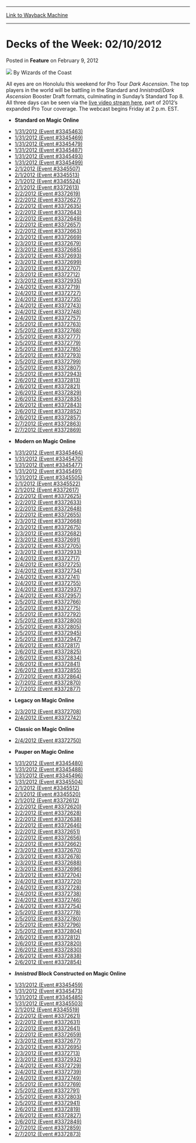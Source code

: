 
---
[Link to Wayback Machine](https://web.archive.org/web/20220925073948/https://magic.wizards.com/en/articles/archive/feature/decks-week-02102012-2012-02-09)

[_metadata_:wayback_url]:- "https://magic.wizards.com/en/articles/archive/feature/decks-week-02102012-2012-02-09"
[_metadata_:wayback_raw_url]:- "https://web.archive.org/web/20220925073948id_/https://magic.wizards.com/en/articles/archive/feature/decks-week-02102012-2012-02-09"
[_metadata_:wayback_capture_timestamp]:- "2022-09-25 07:39:48+00:00"
[_metadata_:description]:- "All eyes are on Honolulu this weekend for Pro Tour Dark Ascension. The top players in the world will be battling in the Standard and Innistrad/Dark Ascension Booster Draft formats, culminating in Sunday’s Standard Top 8. All three days can be seen via the live video stream here, part of 2012’s expanded Pro Tour coverage. The webcast begins Friday at 2 p.m."
[_metadata_:generator]:- "Drupal 7 (http://drupal.org)"
[_metadata_:publish_date]:- "2012-02-09"
---


Decks of the Week: 02/10/2012
=============================



 Posted in **Feature**
 on February 9, 2012 






![](https://media.magic.wizards.com/styles/auth_small/public/images/person/wizards_author.jpg)
By Wizards of the Coast











All eyes are on Honolulu this weekend for Pro Tour *Dark Ascension*. The top players in the world will be battling in the Standard and *Innistrad*/*Dark Ascension* Booster Draft formats, culminating in Sunday’s Standard Top 8. All three days can be seen via the [live video stream here](http://archive.wizards.com/Magic/Magazine/Events.aspx?x=mtgevent/webcast/home), part of 2012’s expanded Pro Tour coverage. The webcast begins Friday at 2 p.m. EST.

* **Standard on Magic Online**
+ [1/31/2012 (Event #3345463)](http://archive.wizards.com/Magic/Digital/MagicOnlineTourn.aspx?x=mtg/digital/magiconline/tourn/3345463)
+ [1/31/2012 (Event #3345469)](http://archive.wizards.com/Magic/Digital/MagicOnlineTourn.aspx?x=mtg/digital/magiconline/tourn/3345469)
+ [1/31/2012 (Event #3345479)](http://archive.wizards.com/Magic/Digital/MagicOnlineTourn.aspx?x=mtg/digital/magiconline/tourn/3345479)
+ [1/31/2012 (Event #3345487)](http://archive.wizards.com/Magic/Digital/MagicOnlineTourn.aspx?x=mtg/digital/magiconline/tourn/3345487)
+ [1/31/2012 (Event #3345493)](http://archive.wizards.com/Magic/Digital/MagicOnlineTourn.aspx?x=mtg/digital/magiconline/tourn/3345493)
+ [1/31/2012 (Event #3345499)](http://archive.wizards.com/Magic/Digital/MagicOnlineTourn.aspx?x=mtg/digital/magiconline/tourn/3345499)
+ [2/1/2012 (Event #3345507)](http://archive.wizards.com/Magic/Digital/MagicOnlineTourn.aspx?x=mtg/digital/magiconline/tourn/3345507)
+ [2/1/2012 (Event #3345513)](http://archive.wizards.com/Magic/Digital/MagicOnlineTourn.aspx?x=mtg/digital/magiconline/tourn/3345513)
+ [2/1/2012 (Event #3345524)](http://archive.wizards.com/Magic/Digital/MagicOnlineTourn.aspx?x=mtg/digital/magiconline/tourn/3345524)
+ [2/1/2012 (Event #3372613)](http://archive.wizards.com/Magic/Digital/MagicOnlineTourn.aspx?x=mtg/digital/magiconline/tourn/3372613)
+ [2/2/2012 (Event #3372619)](http://archive.wizards.com/Magic/Digital/MagicOnlineTourn.aspx?x=mtg/digital/magiconline/tourn/3372619)
+ [2/2/2012 (Event #3372627)](http://archive.wizards.com/Magic/Digital/MagicOnlineTourn.aspx?x=mtg/digital/magiconline/tourn/3372627)
+ [2/2/2012 (Event #3372635)](http://archive.wizards.com/Magic/Digital/MagicOnlineTourn.aspx?x=mtg/digital/magiconline/tourn/3372635)
+ [2/2/2012 (Event #3372643)](http://archive.wizards.com/Magic/Digital/MagicOnlineTourn.aspx?x=mtg/digital/magiconline/tourn/3372643)
+ [2/2/2012 (Event #3372649)](http://archive.wizards.com/Magic/Digital/MagicOnlineTourn.aspx?x=mtg/digital/magiconline/tourn/3372649)
+ [2/2/2012 (Event #3372657)](http://archive.wizards.com/Magic/Digital/MagicOnlineTourn.aspx?x=mtg/digital/magiconline/tourn/3372657)
+ [2/2/2012 (Event #3372663)](http://archive.wizards.com/Magic/Digital/MagicOnlineTourn.aspx?x=mtg/digital/magiconline/tourn/3372663)
+ [2/3/2012 (Event #3372669)](http://archive.wizards.com/Magic/Digital/MagicOnlineTourn.aspx?x=mtg/digital/magiconline/tourn/3372669)
+ [2/3/2012 (Event #3372679)](http://archive.wizards.com/Magic/Digital/MagicOnlineTourn.aspx?x=mtg/digital/magiconline/tourn/3372679)
+ [2/3/2012 (Event #3372685)](http://archive.wizards.com/Magic/Digital/MagicOnlineTourn.aspx?x=mtg/digital/magiconline/tourn/3372685)
+ [2/3/2012 (Event #3372693)](http://archive.wizards.com/Magic/Digital/MagicOnlineTourn.aspx?x=mtg/digital/magiconline/tourn/3372693)
+ [2/3/2012 (Event #3372699)](http://archive.wizards.com/Magic/Digital/MagicOnlineTourn.aspx?x=mtg/digital/magiconline/tourn/3372699)
+ [2/3/2012 (Event #3372707)](http://archive.wizards.com/Magic/Digital/MagicOnlineTourn.aspx?x=mtg/digital/magiconline/tourn/3372707)
+ [2/3/2012 (Event #3372712)](http://archive.wizards.com/Magic/Digital/MagicOnlineTourn.aspx?x=mtg/digital/magiconline/tourn/3372712)
+ [2/3/2012 (Event #3372935)](http://archive.wizards.com/Magic/Digital/MagicOnlineTourn.aspx?x=mtg/digital/magiconline/tourn/3372935)
+ [2/4/2012 (Event #3372719)](http://archive.wizards.com/Magic/Digital/MagicOnlineTourn.aspx?x=mtg/digital/magiconline/tourn/3372719)
+ [2/4/2012 (Event #3372727)](http://archive.wizards.com/Magic/Digital/MagicOnlineTourn.aspx?x=mtg/digital/magiconline/tourn/3372727)
+ [2/4/2012 (Event #3372735)](http://archive.wizards.com/Magic/Digital/MagicOnlineTourn.aspx?x=mtg/digital/magiconline/tourn/3372735)
+ [2/4/2012 (Event #3372743)](http://archive.wizards.com/Magic/Digital/MagicOnlineTourn.aspx?x=mtg/digital/magiconline/tourn/3372743)
+ [2/4/2012 (Event #3372748)](http://archive.wizards.com/Magic/Digital/MagicOnlineTourn.aspx?x=mtg/digital/magiconline/tourn/3372748)
+ [2/4/2012 (Event #3372757)](http://archive.wizards.com/Magic/Digital/MagicOnlineTourn.aspx?x=mtg/digital/magiconline/tourn/3372757)
+ [2/5/2012 (Event #3372763)](http://archive.wizards.com/Magic/Digital/MagicOnlineTourn.aspx?x=mtg/digital/magiconline/tourn/3372763)
+ [2/5/2012 (Event #3372768)](http://archive.wizards.com/Magic/Digital/MagicOnlineTourn.aspx?x=mtg/digital/magiconline/tourn/3372768)
+ [2/5/2012 (Event #3372777)](http://archive.wizards.com/Magic/Digital/MagicOnlineTourn.aspx?x=mtg/digital/magiconline/tourn/3372777)
+ [2/5/2012 (Event #3372779)](http://archive.wizards.com/Magic/Digital/MagicOnlineTourn.aspx?x=mtg/digital/magiconline/tourn/3372779)
+ [2/5/2012 (Event #3372785)](http://archive.wizards.com/Magic/Digital/MagicOnlineTourn.aspx?x=mtg/digital/magiconline/tourn/3372785)
+ [2/5/2012 (Event #3372793)](http://archive.wizards.com/Magic/Digital/MagicOnlineTourn.aspx?x=mtg/digital/magiconline/tourn/3372793)
+ [2/5/2012 (Event #3372799)](http://archive.wizards.com/Magic/Digital/MagicOnlineTourn.aspx?x=mtg/digital/magiconline/tourn/3372799)
+ [2/5/2012 (Event #3372807)](http://archive.wizards.com/Magic/Digital/MagicOnlineTourn.aspx?x=mtg/digital/magiconline/tourn/3372807)
+ [2/5/2012 (Event #3372943)](http://archive.wizards.com/Magic/Digital/MagicOnlineTourn.aspx?x=mtg/digital/magiconline/tourn/3372943)
+ [2/6/2012 (Event #3372813)](http://archive.wizards.com/Magic/Digital/MagicOnlineTourn.aspx?x=mtg/digital/magiconline/tourn/3372813)
+ [2/6/2012 (Event #3372821)](http://archive.wizards.com/Magic/Digital/MagicOnlineTourn.aspx?x=mtg/digital/magiconline/tourn/3372821)
+ [2/6/2012 (Event #3372829)](http://archive.wizards.com/Magic/Digital/MagicOnlineTourn.aspx?x=mtg/digital/magiconline/tourn/3372829)
+ [2/6/2012 (Event #3372835)](http://archive.wizards.com/Magic/Digital/MagicOnlineTourn.aspx?x=mtg/digital/magiconline/tourn/3372835)
+ [2/6/2012 (Event #3372843)](http://archive.wizards.com/Magic/Digital/MagicOnlineTourn.aspx?x=mtg/digital/magiconline/tourn/3372843)
+ [2/6/2012 (Event #3372852)](http://archive.wizards.com/Magic/Digital/MagicOnlineTourn.aspx?x=mtg/digital/magiconline/tourn/3372852)
+ [2/6/2012 (Event #3372857)](http://archive.wizards.com/Magic/Digital/MagicOnlineTourn.aspx?x=mtg/digital/magiconline/tourn/3372857)
+ [2/7/2012 (Event #3372863)](http://archive.wizards.com/Magic/Digital/MagicOnlineTourn.aspx?x=mtg/digital/magiconline/tourn/3372863)
+ [2/7/2012 (Event #3372869)](http://archive.wizards.com/Magic/Digital/MagicOnlineTourn.aspx?x=mtg/digital/magiconline/tourn/3372869)
* **Modern on Magic Online**
+ [1/31/2012 (Event #3345464)](http://archive.wizards.com/Magic/Digital/MagicOnlineTourn.aspx?x=mtg/digital/magiconline/tourn/3345464)
+ [1/31/2012 (Event #3345470)](http://archive.wizards.com/Magic/Digital/MagicOnlineTourn.aspx?x=mtg/digital/magiconline/tourn/3345470)
+ [1/31/2012 (Event #3345477)](http://archive.wizards.com/Magic/Digital/MagicOnlineTourn.aspx?x=mtg/digital/magiconline/tourn/3345477)
+ [1/31/2012 (Event #3345491)](http://archive.wizards.com/Magic/Digital/MagicOnlineTourn.aspx?x=mtg/digital/magiconline/tourn/3345491)
+ [1/31/2012 (Event #3345505)](http://archive.wizards.com/Magic/Digital/MagicOnlineTourn.aspx?x=mtg/digital/magiconline/tourn/3345505)
+ [2/1/2012 (Event #3345522)](http://archive.wizards.com/Magic/Digital/MagicOnlineTourn.aspx?x=mtg/digital/magiconline/tourn/3345522)
+ [2/1/2012 (Event #3372617)](http://archive.wizards.com/Magic/Digital/MagicOnlineTourn.aspx?x=mtg/digital/magiconline/tourn/3372617)
+ [2/2/2012 (Event #3372625)](http://archive.wizards.com/Magic/Digital/MagicOnlineTourn.aspx?x=mtg/digital/magiconline/tourn/3372625)
+ [2/2/2012 (Event #3372633)](http://archive.wizards.com/Magic/Digital/MagicOnlineTourn.aspx?x=mtg/digital/magiconline/tourn/3372633)
+ [2/2/2012 (Event #3372648)](http://archive.wizards.com/Magic/Digital/MagicOnlineTourn.aspx?x=mtg/digital/magiconline/tourn/3372648)
+ [2/2/2012 (Event #3372655)](http://archive.wizards.com/Magic/Digital/MagicOnlineTourn.aspx?x=mtg/digital/magiconline/tourn/3372655)
+ [2/3/2012 (Event #3372668)](http://archive.wizards.com/Magic/Digital/MagicOnlineTourn.aspx?x=mtg/digital/magiconline/tourn/3372668)
+ [2/3/2012 (Event #3372675)](http://archive.wizards.com/Magic/Digital/MagicOnlineTourn.aspx?x=mtg/digital/magiconline/tourn/3372675)
+ [2/3/2012 (Event #3372682)](http://archive.wizards.com/Magic/Digital/MagicOnlineTourn.aspx?x=mtg/digital/magiconline/tourn/3372682)
+ [2/3/2012 (Event #3372691)](http://archive.wizards.com/Magic/Digital/MagicOnlineTourn.aspx?x=mtg/digital/magiconline/tourn/3372691)
+ [2/3/2012 (Event #3372705)](http://archive.wizards.com/Magic/Digital/MagicOnlineTourn.aspx?x=mtg/digital/magiconline/tourn/3372705)
+ [2/3/2012 (Event #3372933)](http://archive.wizards.com/Magic/Digital/MagicOnlineTourn.aspx?x=mtg/digital/magiconline/tourn/3372933)
+ [2/4/2012 (Event #3372717)](http://archive.wizards.com/Magic/Digital/MagicOnlineTourn.aspx?x=mtg/digital/magiconline/tourn/3372717)
+ [2/4/2012 (Event #3372725)](http://archive.wizards.com/Magic/Digital/MagicOnlineTourn.aspx?x=mtg/digital/magiconline/tourn/3372725)
+ [2/4/2012 (Event #3372734)](http://archive.wizards.com/Magic/Digital/MagicOnlineTourn.aspx?x=mtg/digital/magiconline/tourn/3372734)
+ [2/4/2012 (Event #3372741)](http://archive.wizards.com/Magic/Digital/MagicOnlineTourn.aspx?x=mtg/digital/magiconline/tourn/3372741)
+ [2/4/2012 (Event #3372755)](http://archive.wizards.com/Magic/Digital/MagicOnlineTourn.aspx?x=mtg/digital/magiconline/tourn/3372755)
+ [2/4/2012 (Event #3372937)](http://archive.wizards.com/Magic/Digital/MagicOnlineTourn.aspx?x=mtg/digital/magiconline/tourn/3372937)
+ [2/4/2012 (Event #3372957)](http://archive.wizards.com/Magic/Digital/MagicOnlineTourn.aspx?x=mtg/digital/magiconline/tourn/3372957)
+ [2/5/2012 (Event #3372766)](http://archive.wizards.com/Magic/Digital/MagicOnlineTourn.aspx?x=mtg/digital/magiconline/tourn/3372766)
+ [2/5/2012 (Event #3372775)](http://archive.wizards.com/Magic/Digital/MagicOnlineTourn.aspx?x=mtg/digital/magiconline/tourn/3372775)
+ [2/5/2012 (Event #3372792)](http://archive.wizards.com/Magic/Digital/MagicOnlineTourn.aspx?x=mtg/digital/magiconline/tourn/3372792)
+ [2/5/2012 (Event #3372800)](http://archive.wizards.com/Magic/Digital/MagicOnlineTourn.aspx?x=mtg/digital/magiconline/tourn/3372800)
+ [2/5/2012 (Event #3372805)](http://archive.wizards.com/Magic/Digital/MagicOnlineTourn.aspx?x=mtg/digital/magiconline/tourn/3372805)
+ [2/5/2012 (Event #3372945)](http://archive.wizards.com/Magic/Digital/MagicOnlineTourn.aspx?x=mtg/digital/magiconline/tourn/3372945)
+ [2/5/2012 (Event #3372947)](http://archive.wizards.com/Magic/Digital/MagicOnlineTourn.aspx?x=mtg/digital/magiconline/tourn/3372947)
+ [2/6/2012 (Event #3372817)](http://archive.wizards.com/Magic/Digital/MagicOnlineTourn.aspx?x=mtg/digital/magiconline/tourn/3372817)
+ [2/6/2012 (Event #3372825)](http://archive.wizards.com/Magic/Digital/MagicOnlineTourn.aspx?x=mtg/digital/magiconline/tourn/3372825)
+ [2/6/2012 (Event #3372834)](http://archive.wizards.com/Magic/Digital/MagicOnlineTourn.aspx?x=mtg/digital/magiconline/tourn/3372834)
+ [2/6/2012 (Event #3372841)](http://archive.wizards.com/Magic/Digital/MagicOnlineTourn.aspx?x=mtg/digital/magiconline/tourn/3372841)
+ [2/6/2012 (Event #3372855)](http://archive.wizards.com/Magic/Digital/MagicOnlineTourn.aspx?x=mtg/digital/magiconline/tourn/3372855)
+ [2/7/2012 (Event #3372864)](http://archive.wizards.com/Magic/Digital/MagicOnlineTourn.aspx?x=mtg/digital/magiconline/tourn/3372864)
+ [2/7/2012 (Event #3372870)](http://archive.wizards.com/Magic/Digital/MagicOnlineTourn.aspx?x=mtg/digital/magiconline/tourn/3372870)
+ [2/7/2012 (Event #3372877)](http://archive.wizards.com/Magic/Digital/MagicOnlineTourn.aspx?x=mtg/digital/magiconline/tourn/3372877)
* **Legacy on Magic Online**
+ [2/3/2012 (Event #3372708)](http://archive.wizards.com/Magic/Digital/MagicOnlineTourn.aspx?x=mtg/digital/magiconline/tourn/3372708)
+ [2/4/2012 (Event #3372742)](http://archive.wizards.com/Magic/Digital/MagicOnlineTourn.aspx?x=mtg/digital/magiconline/tourn/3372742)
* **Classic on Magic Online**
+ [2/4/2012 (Event #3372750)](http://archive.wizards.com/Magic/Digital/MagicOnlineTourn.aspx?x=mtg/digital/magiconline/tourn/3372750)
* **Pauper on Magic Online**
+ [1/31/2012 (Event #3345480)](http://archive.wizards.com/Magic/Digital/MagicOnlineTourn.aspx?x=mtg/digital/magiconline/tourn/3345480)
+ [1/31/2012 (Event #3345488)](http://archive.wizards.com/Magic/Digital/MagicOnlineTourn.aspx?x=mtg/digital/magiconline/tourn/3345488)
+ [1/31/2012 (Event #3345496)](http://archive.wizards.com/Magic/Digital/MagicOnlineTourn.aspx?x=mtg/digital/magiconline/tourn/3345496)
+ [1/31/2012 (Event #3345504)](http://archive.wizards.com/Magic/Digital/MagicOnlineTourn.aspx?x=mtg/digital/magiconline/tourn/3345504)
+ [2/1/2012 (Event #3345512)](http://archive.wizards.com/Magic/Digital/MagicOnlineTourn.aspx?x=mtg/digital/magiconline/tourn/3345512)
+ [2/1/2012 (Event #3345520)](http://archive.wizards.com/Magic/Digital/MagicOnlineTourn.aspx?x=mtg/digital/magiconline/tourn/3345520)
+ [2/1/2012 (Event #3372612)](http://archive.wizards.com/Magic/Digital/MagicOnlineTourn.aspx?x=mtg/digital/magiconline/tourn/3372612)
+ [2/2/2012 (Event #3372620)](http://archive.wizards.com/Magic/Digital/MagicOnlineTourn.aspx?x=mtg/digital/magiconline/tourn/3372620)
+ [2/2/2012 (Event #3372628)](http://archive.wizards.com/Magic/Digital/MagicOnlineTourn.aspx?x=mtg/digital/magiconline/tourn/3372628)
+ [2/2/2012 (Event #3372638)](http://archive.wizards.com/Magic/Digital/MagicOnlineTourn.aspx?x=mtg/digital/magiconline/tourn/3372638)
+ [2/2/2012 (Event #3372646)](http://archive.wizards.com/Magic/Digital/MagicOnlineTourn.aspx?x=mtg/digital/magiconline/tourn/3372646)
+ [2/2/2012 (Event #3372651)](http://archive.wizards.com/Magic/Digital/MagicOnlineTourn.aspx?x=mtg/digital/magiconline/tourn/3372651)
+ [2/2/2012 (Event #3372656)](http://archive.wizards.com/Magic/Digital/MagicOnlineTourn.aspx?x=mtg/digital/magiconline/tourn/3372656)
+ [2/2/2012 (Event #3372662)](http://archive.wizards.com/Magic/Digital/MagicOnlineTourn.aspx?x=mtg/digital/magiconline/tourn/3372662)
+ [2/3/2012 (Event #3372670)](http://archive.wizards.com/Magic/Digital/MagicOnlineTourn.aspx?x=mtg/digital/magiconline/tourn/3372670)
+ [2/3/2012 (Event #3372678)](http://archive.wizards.com/Magic/Digital/MagicOnlineTourn.aspx?x=mtg/digital/magiconline/tourn/3372678)
+ [2/3/2012 (Event #3372688)](http://archive.wizards.com/Magic/Digital/MagicOnlineTourn.aspx?x=mtg/digital/magiconline/tourn/3372688)
+ [2/3/2012 (Event #3372696)](http://archive.wizards.com/Magic/Digital/MagicOnlineTourn.aspx?x=mtg/digital/magiconline/tourn/3372696)
+ [2/3/2012 (Event #3372704)](http://archive.wizards.com/Magic/Digital/MagicOnlineTourn.aspx?x=mtg/digital/magiconline/tourn/3372704)
+ [2/4/2012 (Event #3372720)](http://archive.wizards.com/Magic/Digital/MagicOnlineTourn.aspx?x=mtg/digital/magiconline/tourn/3372720)
+ [2/4/2012 (Event #3372728)](http://archive.wizards.com/Magic/Digital/MagicOnlineTourn.aspx?x=mtg/digital/magiconline/tourn/3372728)
+ [2/4/2012 (Event #3372738)](http://archive.wizards.com/Magic/Digital/MagicOnlineTourn.aspx?x=mtg/digital/magiconline/tourn/3372738)
+ [2/4/2012 (Event #3372746)](http://archive.wizards.com/Magic/Digital/MagicOnlineTourn.aspx?x=mtg/digital/magiconline/tourn/3372746)
+ [2/4/2012 (Event #3372754)](http://archive.wizards.com/Magic/Digital/MagicOnlineTourn.aspx?x=mtg/digital/magiconline/tourn/3372754)
+ [2/5/2012 (Event #3372778)](http://archive.wizards.com/Magic/Digital/MagicOnlineTourn.aspx?x=mtg/digital/magiconline/tourn/3372778)
+ [2/5/2012 (Event #3372780)](http://archive.wizards.com/Magic/Digital/MagicOnlineTourn.aspx?x=mtg/digital/magiconline/tourn/3372780)
+ [2/5/2012 (Event #3372796)](http://archive.wizards.com/Magic/Digital/MagicOnlineTourn.aspx?x=mtg/digital/magiconline/tourn/3372796)
+ [2/5/2012 (Event #3372804)](http://archive.wizards.com/Magic/Digital/MagicOnlineTourn.aspx?x=mtg/digital/magiconline/tourn/3372804)
+ [2/6/2012 (Event #3372812)](http://archive.wizards.com/Magic/Digital/MagicOnlineTourn.aspx?x=mtg/digital/magiconline/tourn/3372812)
+ [2/6/2012 (Event #3372820)](http://archive.wizards.com/Magic/Digital/MagicOnlineTourn.aspx?x=mtg/digital/magiconline/tourn/3372820)
+ [2/6/2012 (Event #3372830)](http://archive.wizards.com/Magic/Digital/MagicOnlineTourn.aspx?x=mtg/digital/magiconline/tourn/3372830)
+ [2/6/2012 (Event #3372838)](http://archive.wizards.com/Magic/Digital/MagicOnlineTourn.aspx?x=mtg/digital/magiconline/tourn/3372838)
+ [2/6/2012 (Event #3372854)](http://archive.wizards.com/Magic/Digital/MagicOnlineTourn.aspx?x=mtg/digital/magiconline/tourn/3372854)
* ***Innistrad* Block Constructed on Magic Online**
+ [1/31/2012 (Event #3345459)](http://archive.wizards.com/Magic/Digital/MagicOnlineTourn.aspx?x=mtg/digital/magiconline/tourn/3345459)
+ [1/31/2012 (Event #3345473)](http://archive.wizards.com/Magic/Digital/MagicOnlineTourn.aspx?x=mtg/digital/magiconline/tourn/3345473)
+ [1/31/2012 (Event #3345485)](http://archive.wizards.com/Magic/Digital/MagicOnlineTourn.aspx?x=mtg/digital/magiconline/tourn/3345485)
+ [1/31/2012 (Event #3345503)](http://archive.wizards.com/Magic/Digital/MagicOnlineTourn.aspx?x=mtg/digital/magiconline/tourn/3345503)
+ [2/1/2012 (Event #3345519)](http://archive.wizards.com/Magic/Digital/MagicOnlineTourn.aspx?x=mtg/digital/magiconline/tourn/3345519)
+ [2/2/2012 (Event #3372621)](http://archive.wizards.com/Magic/Digital/MagicOnlineTourn.aspx?x=mtg/digital/magiconline/tourn/3372621)
+ [2/2/2012 (Event #3372631)](http://archive.wizards.com/Magic/Digital/MagicOnlineTourn.aspx?x=mtg/digital/magiconline/tourn/3372631)
+ [2/2/2012 (Event #3372641)](http://archive.wizards.com/Magic/Digital/MagicOnlineTourn.aspx?x=mtg/digital/magiconline/tourn/3372641)
+ [2/2/2012 (Event #3372659)](http://archive.wizards.com/Magic/Digital/MagicOnlineTourn.aspx?x=mtg/digital/magiconline/tourn/3372659)
+ [2/3/2012 (Event #3372677)](http://archive.wizards.com/Magic/Digital/MagicOnlineTourn.aspx?x=mtg/digital/magiconline/tourn/3372677)
+ [2/3/2012 (Event #3372695)](http://archive.wizards.com/Magic/Digital/MagicOnlineTourn.aspx?x=mtg/digital/magiconline/tourn/3372695)
+ [2/3/2012 (Event #3372713)](http://archive.wizards.com/Magic/Digital/MagicOnlineTourn.aspx?x=mtg/digital/magiconline/tourn/3372713)
+ [2/3/2012 (Event #3372932)](http://archive.wizards.com/Magic/Digital/MagicOnlineTourn.aspx?x=mtg/digital/magiconline/tourn/3372932)
+ [2/4/2012 (Event #3372729)](http://archive.wizards.com/Magic/Digital/MagicOnlineTourn.aspx?x=mtg/digital/magiconline/tourn/3372729)
+ [2/4/2012 (Event #3372739)](http://archive.wizards.com/Magic/Digital/MagicOnlineTourn.aspx?x=mtg/digital/magiconline/tourn/3372739)
+ [2/4/2012 (Event #3372749)](http://archive.wizards.com/Magic/Digital/MagicOnlineTourn.aspx?x=mtg/digital/magiconline/tourn/3372749)
+ [2/5/2012 (Event #3372769)](http://archive.wizards.com/Magic/Digital/MagicOnlineTourn.aspx?x=mtg/digital/magiconline/tourn/3372769)
+ [2/5/2012 (Event #3372791)](http://archive.wizards.com/Magic/Digital/MagicOnlineTourn.aspx?x=mtg/digital/magiconline/tourn/3372791)
+ [2/5/2012 (Event #3372803)](http://archive.wizards.com/Magic/Digital/MagicOnlineTourn.aspx?x=mtg/digital/magiconline/tourn/3372803)
+ [2/5/2012 (Event #3372941)](http://archive.wizards.com/Magic/Digital/MagicOnlineTourn.aspx?x=mtg/digital/magiconline/tourn/3372941)
+ [2/6/2012 (Event #3372819)](http://archive.wizards.com/Magic/Digital/MagicOnlineTourn.aspx?x=mtg/digital/magiconline/tourn/3372819)
+ [2/6/2012 (Event #3372827)](http://archive.wizards.com/Magic/Digital/MagicOnlineTourn.aspx?x=mtg/digital/magiconline/tourn/3372827)
+ [2/6/2012 (Event #3372849)](http://archive.wizards.com/Magic/Digital/MagicOnlineTourn.aspx?x=mtg/digital/magiconline/tourn/3372849)
+ [2/7/2012 (Event #3372859)](http://archive.wizards.com/Magic/Digital/MagicOnlineTourn.aspx?x=mtg/digital/magiconline/tourn/3372859)
+ [2/7/2012 (Event #3372873)](http://archive.wizards.com/Magic/Digital/MagicOnlineTourn.aspx?x=mtg/digital/magiconline/tourn/3372873)






